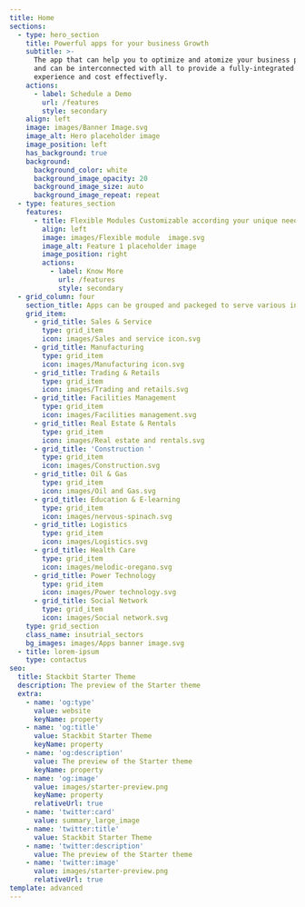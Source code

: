 ```yaml
---
title: Home
sections:
  - type: hero_section
    title: Powerful apps for your business Growth
    subtitle: >-
      The app that can help you to optimize and atomize your business processes
      and can be interconnected with all to provide a fully-integrated
      experience and cost effectivefly.
    actions:
      - label: Schedule a Demo
        url: /features
        style: secondary
    align: left
    image: images/Banner Image.svg
    image_alt: Hero placeholder image
    image_position: left
    has_background: true
    background:
      background_color: white
      background_image_opacity: 20
      background_image_size: auto
      background_image_repeat: repeat
  - type: features_section
    features:
      - title: Flexible Modules Customizable according your unique needs
        align: left
        image: images/Flexible module  image.svg
        image_alt: Feature 1 placeholder image
        image_position: right
        actions:
          - label: Know More
            url: /features
            style: secondary
  - grid_column: four
    section_title: Apps can be grouped and packeged to serve various industrial sectors
    grid_item:
      - grid_title: Sales & Service
        type: grid_item
        icon: images/Sales and service icon.svg
      - grid_title: Manufacturing
        type: grid_item
        icon: images/Manufacturing icon.svg
      - grid_title: Trading & Retails
        type: grid_item
        icon: images/Trading and retails.svg
      - grid_title: Facilities Management
        type: grid_item
        icon: images/Facilities management.svg
      - grid_title: Real Estate & Rentals
        type: grid_item
        icon: images/Real estate and rentals.svg
      - grid_title: 'Construction '
        type: grid_item
        icon: images/Construction.svg
      - grid_title: Oil & Gas
        type: grid_item
        icon: images/Oil and Gas.svg
      - grid_title: Education & E-learning
        type: grid_item
        icon: images/nervous-spinach.svg
      - grid_title: Logistics
        type: grid_item
        icon: images/Logistics.svg
      - grid_title: Health Care
        type: grid_item
        icon: images/melodic-oregano.svg
      - grid_title: Power Technology
        type: grid_item
        icon: images/Power technology.svg
      - grid_title: Social Network
        type: grid_item
        icon: images/Social network.svg
    type: grid_section
    class_name: insutrial_sectors
    bg_images: images/Apps banner image.svg
  - title: lorem-ipsum
    type: contactus
seo:
  title: Stackbit Starter Theme
  description: The preview of the Starter theme
  extra:
    - name: 'og:type'
      value: website
      keyName: property
    - name: 'og:title'
      value: Stackbit Starter Theme
      keyName: property
    - name: 'og:description'
      value: The preview of the Starter theme
      keyName: property
    - name: 'og:image'
      value: images/starter-preview.png
      keyName: property
      relativeUrl: true
    - name: 'twitter:card'
      value: summary_large_image
    - name: 'twitter:title'
      value: Stackbit Starter Theme
    - name: 'twitter:description'
      value: The preview of the Starter theme
    - name: 'twitter:image'
      value: images/starter-preview.png
      relativeUrl: true
template: advanced
---
```

